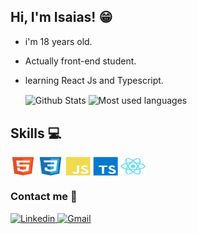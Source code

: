 ## Hi, I'm Isaias! 😁

* i'm 18 years old.
* Actually front-end student.
* learning React Js and Typescript.

  <img alt="Github Stats" align="center" height="200px" src="https://github-readme-stats.vercel.app/api?username=IsaiasSPinto&show_icons=true&count_private=true&theme=github_dark" />
  <img alt="Most used languages" align="center" height="200px" src="https://github-readme-stats.vercel.app/api/top-langs/?username=IsaiasSPinto&layout=compact&theme=github_dark" />


## Skills 💻
<div>
 <img align="center" alt="HTML" height="30" width="40" src="https://raw.githubusercontent.com/devicons/devicon/master/icons/html5/html5-original.svg">
  <img align="center" alt="CSS" height="30" width="40" src="https://raw.githubusercontent.com/devicons/devicon/master/icons/css3/css3-original.svg">
  <img align="center" alt="Js" height="30" width="40" src="https://raw.githubusercontent.com/devicons/devicon/master/icons/javascript/javascript-plain.svg">
  <img align="center" alt="Ts" height="30" width="40" src="https://raw.githubusercontent.com/devicons/devicon/master/icons/typescript/typescript-plain.svg">
  <img align="center" alt="React" height="30" width="40" src="https://raw.githubusercontent.com/devicons/devicon/master/icons/react/react-original.svg">
</div>

### Contact me 👋

  <a href="https://www.linkedin.com/in/isaiaspinto/">
   <img alt="Linkedin" src="https://img.shields.io/badge/LinkedIn-0077B5?style=for-the-badge&logo=linkedin&logoColor=white">
   
  </a>
  <a href = "mailto:isaiascxs10@gmail.com"><img alt="Gmail" src="https://img.shields.io/badge/Gmail-D14836?style=for-the-badge&logo=gmail&logoColor=white"></a>
  

  


  
  

